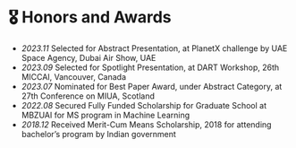 # 🎖 Honors and Awards
<!-- - *2020.10* National Scholarship (Top 1%) -->
<!-- - *2021.05* We won the first prize on CVPR21 Workshop (Adversarial Machine Learning in Real-World Computer Vision Systems and Online Challenges, rank: 1 / 1558).
- *2022.10* China National Scholarship, Zhejiang University, 2022 
- Outstanding Student Scholarship, First Prize, Hainan University, 2018, 2019, 2020. -->

- *2023.11* Selected for Abstract Presentation, at PlanetX challenge by UAE Space Agency, Dubai Air Show, UAE
- *2023.09* Selected for Spotlight Presentation, at DART Workshop, 26th MICCAI, Vancouver, Canada
- *2023.07* Nominated for Best Paper Award, under Abstract Category, at 27th Conference on MIUA, Scotland
- *2022.08* Secured Fully Funded Scholarship for Graduate School at MBZUAI for MS program in Machine Learning
- *2018.12* Received Merit-Cum Means Scholarship, 2018 for attending bachelor’s program by Indian government